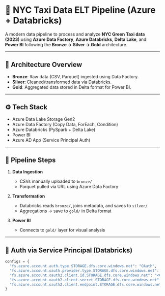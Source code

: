 # 🚖 NYC Taxi Data ELT Pipeline (Azure + Databricks)

A modern data pipeline to process and analyze **NYC Green Taxi data (2023)** using **Azure Data Factory**, **Azure Databricks**, **Delta Lake**, and **Power BI** following the **Bronze → Silver → Gold** architecture.

---

## 🧱 Architecture Overview

- **Bronze**: Raw data (CSV, Parquet) ingested using Data Factory.
- **Silver**: Cleaned/transformed data via Databricks.
- **Gold**: Aggregated data stored in Delta format for Power BI.


---

## ⚙️ Tech Stack

- Azure Data Lake Storage Gen2  
- Azure Data Factory (Copy Data, ForEach, Condition)  
- Azure Databricks (PySpark + Delta Lake)  
- Power BI  
- Azure AD App (Service Principal Auth)

---

## 🔄 Pipeline Steps

1. **Data Ingestion**  
   - CSVs manually uploaded to `bronze/`  
   - Parquet pulled via URL using Azure Data Factory  

2. **Transformation**  
   - Databricks reads `bronze/`, joins metadata, and saves to `silver/`  
   - Aggregations → save to `gold/` in Delta format  

3. **Power BI**  
   - Connects to `gold/` layer for visual analysis  

---

## 🔐 Auth via Service Principal (Databricks)

```python
configs = {
  "fs.azure.account.auth.type.STORAGE.dfs.core.windows.net": "OAuth",
  "fs.azure.account.oauth.provider.type.STORAGE.dfs.core.windows.net": "org.apache.hadoop.fs.azurebfs.oauth2.ClientCredsTokenProvider",
  "fs.azure.account.oauth2.client.id.STORAGE.dfs.core.windows.net": "<CLIENT_ID>",
  "fs.azure.account.oauth2.client.secret.STORAGE.dfs.core.windows.net": "<CLIENT_SECRET>",
  "fs.azure.account.oauth2.client.endpoint.STORAGE.dfs.core.windows.net": "https://login.microsoftonline.com/<TENANT_ID>/oauth2/token"
}
```
